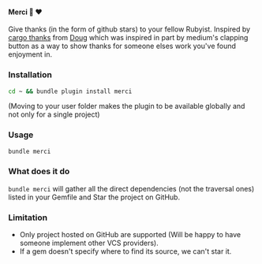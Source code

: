 #### Merci :bow: :heart:

Give thanks (in the form of github stars) to your fellow Rubyist.
Inspired by [cargo thanks](https://github.com/softprops/cargo-thanks) from [Doug](https://github.com/softprops) which was inspired in part by medium's clapping button as a way to show thanks for someone elses work you've found enjoyment in.

### Installation

```sh
cd ~ && bundle plugin install merci
```
(Moving to your user folder makes the plugin to be available globally and not only for a single project)

### Usage

```sh
bundle merci
```

### What does it do

`bundle merci` will gather all the direct dependencies (not the traversal ones) listed in your Gemfile and Star the project on GitHub.

### Limitation

- Only project hosted on GitHub are supported (Will be happy to have someone implement other VCS providers).
- If a gem doesn't specify where to find its source, we can't star it.

